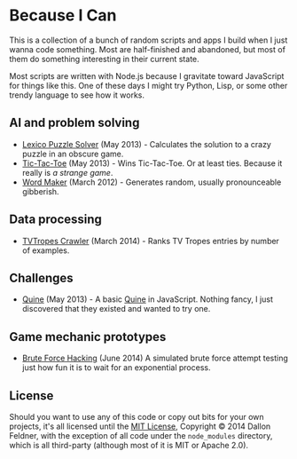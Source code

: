 # Because I Can

This is a collection of a bunch of random scripts and apps I build when I just wanna code something. Most are half-finished and abandoned, but most of them do something interesting in their current state.

Most scripts are written with Node.js because I gravitate toward JavaScript for things like this. One of these days I might try Python, Lisp, or some other trendy language to see how it works.

## AI and problem solving

* [Lexico Puzzle Solver](lexico-puzzle-solver/) (May 2013) - Calculates the solution to a crazy puzzle in an obscure game.
* [Tic-Tac-Toe](tic-tac-toe/) (May 2013) - Wins Tic-Tac-Toe. Or at least ties. Because it really is *a strange game*.
* [Word Maker](wordmaker/) (March 2012) - Generates random, usually pronounceable gibberish.

## Data processing

* [TVTropes Crawler](tvtropes/) (March 2014) - Ranks TV Tropes entries by number of examples.

## Challenges

* [Quine](quine.js) (May 2013) - A basic [Quine](https://en.wikipedia.org/wiki/Quine_(computing)) in JavaScript. Nothing fancy, I just discovered that they existed and wanted to try one.

## Game mechanic prototypes

* [Brute Force Hacking](brute-force/) (June 2014) A simulated brute force attempt testing just how fun it is to wait for an exponential process.

## License

Should you want to use any of this code or copy out bits for your own projects, it's all licensed until the [MIT License](http://opensource.org/licenses/MIT), Copyright &copy; 2014 Dallon Feldner, with the exception of all code under the `node_modules` directory, which is all third-party (although most of it is MIT or Apache 2.0).